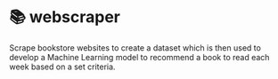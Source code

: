# 📚 webscraper

Scrape bookstore websites to create a dataset which is then used to develop a Machine Learning model to recommend a book to read each week based on a set criteria.
